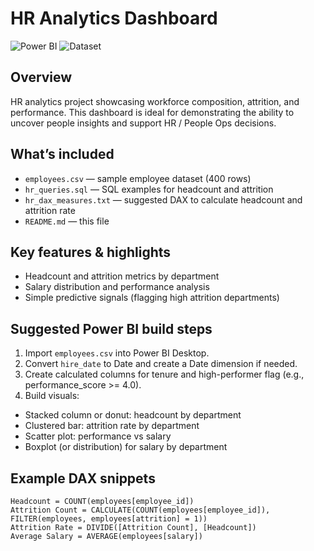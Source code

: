 # HR Analytics Dashboard


![Power BI](https://img.shields.io/badge/Tool-Power%20BI-blue)
![Dataset](https://img.shields.io/badge/Dataset-Synthetic-green)


## Overview


HR analytics project showcasing workforce composition, attrition, and performance. This dashboard is ideal for demonstrating the ability to uncover people insights and support HR / People Ops decisions.


## What’s included


- `employees.csv` — sample employee dataset (400 rows)
- `hr_queries.sql` — SQL examples for headcount and attrition
- `hr_dax_measures.txt` — suggested DAX to calculate headcount and attrition rate
- `README.md` — this file


## Key features & highlights


- Headcount and attrition metrics by department
- Salary distribution and performance analysis
- Simple predictive signals (flagging high attrition departments)


## Suggested Power BI build steps


1. Import `employees.csv` into Power BI Desktop.
2. Convert `hire_date` to Date and create a Date dimension if needed.
3. Create calculated columns for tenure and high-performer flag (e.g., performance_score >= 4.0).
4. Build visuals:
- Stacked column or donut: headcount by department
- Clustered bar: attrition rate by department
- Scatter plot: performance vs salary
- Boxplot (or distribution) for salary by department


## Example DAX snippets


```dax
Headcount = COUNT(employees[employee_id])
Attrition Count = CALCULATE(COUNT(employees[employee_id]), FILTER(employees, employees[attrition] = 1))
Attrition Rate = DIVIDE([Attrition Count], [Headcount])
Average Salary = AVERAGE(employees[salary])
